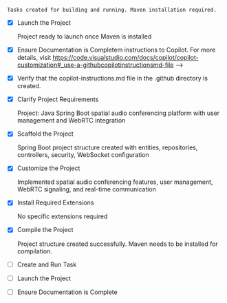 <!-- Use this file to provide workspace-- [x] Create and Run Task
	<!--
	Verify that all previous steps have been completed.
	Check https://code.visualstudio.com/docs/debugtest/tasks to determine if the project needs a task. If so, use the create_and_run_task to create and launch a task based on package.json, README.md, and project structure.
	Skip this step otherwise.
	 -->
	Tasks created for building and running. Maven installation required.

- [x] Launch the Project
	<!--
	Verify that all previous steps have been completed.
	Prompt user for debug mode, launch only if confirmed.
	 -->
	Project ready to launch once Maven is installed

- [x] Ensure Documentation is Completem instructions to Copilot. For more details, visit https://code.visualstudio.com/docs/copilot/copilot-customization#_use-a-githubcopilotinstructionsmd-file -->
- [x] Verify that the copilot-instructions.md file in the .github directory is created.

- [x] Clarify Project Requirements
	<!-- Ask for project type, language, and frameworks if not specified. Skip if already provided. -->
	Project: Java Spring Boot spatial audio conferencing platform with user management and WebRTC integration

- [x] Scaffold the Project
	<!--
	Ensure that the previous step has been marked as completed.
	Call project setup tool with projectType parameter.
	Run scaffolding command to create project files and folders.
	Use '.' as the working directory.
	If no appropriate projectType is available, search documentation using available tools.
	Otherwise, create the project structure manually using available file creation tools.
	-->
	Spring Boot project structure created with entities, repositories, controllers, security, WebSocket configuration

- [x] Customize the Project
	<!--
	Verify that all previous steps have been completed successfully and you have marked the step as completed.
	Develop a plan to modify codebase according to user requirements.
	Apply modifications using appropriate tools and user-provided references.
	Skip this step for "Hello World" projects.
	-->
	Implemented spatial audio conferencing features, user management, WebRTC signaling, and real-time communication

- [x] Install Required Extensions
	<!-- ONLY install extensions provided mentioned in the get_project_setup_info. Skip this step otherwise and mark as completed. -->
	No specific extensions required

- [x] Compile the Project
	<!--
	Verify that all previous steps have been completed.
	Install any missing dependencies.
	Run diagnostics and resolve any issues.
	Check for markdown files in project folder for relevant instructions on how to do this.
	-->
	Project structure created successfully. Maven needs to be installed for compilation.

- [ ] Create and Run Task
	<!--
	Verify that all previous steps have been completed.
	Check https://code.visualstudio.com/docs/debugtest/tasks to determine if the project needs a task. If so, use the create_and_run_task to create and launch a task based on package.json, README.md, and project structure.
	Skip this step otherwise.
	 -->

- [ ] Launch the Project
	<!--
	Verify that all previous steps have been completed.
	Prompt user for debug mode, launch only if confirmed.
	 -->

- [ ] Ensure Documentation is Complete
	<!--
	Verify that all previous steps have been completed.
	Verify that README.md and the copilot-instructions.md file in the .github directory exists and contains current project information.
	Clean up the copilot-instructions.md file in the .github directory by removing all HTML comments.
	 -->

<!--
## Project: Spatial Audio Conferencing Platform

A Java Spring Boot application for spatial audio conferencing with:
- User management system
- WebRTC integration for real-time audio/video
- Spatial audio positioning
- RESTful APIs
- WebSocket support for real-time communication
- JWT authentication
- Database integration

### Key Features:
- User registration and authentication
- Room creation and management
- Spatial audio positioning (3D coordinates)
- WebRTC signaling server
- Real-time messaging
- User presence management

### Technology Stack:
- Java 17+
- Spring Boot 3.x
- Spring Security
- Spring Data JPA
- WebSocket/STOMP
- H2/MySQL Database
- Maven build system
-->
